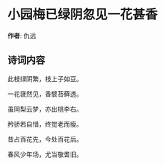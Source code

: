 # 小园梅已绿阴忽见一花甚香

**作者**: 仇远

## 诗词内容

此枝绿阴繁，枝上子如豆。

一花褎然见，香襞苔藓透。

虽同梨云梦，亦出桃李右。

矜骄若自惜，终觉老而瘦。

昔占百花先，今处百花后。

春风少年场，尤当敬耆旧。

